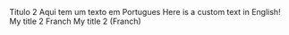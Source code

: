 ﻿<custom-translation>
  
<default>
<header-set name="doc-title2" heading="2">Titulo 2</header-set>
Aqui tem um texto em Portugues
</default>
  
<language name="en-us">
Here is a custom text in English!
<header-set name="doc-title2" heading="2">My title 2</header-set>
</language>

<language name="fr">
Franch 
<header-set name="doc-title2" heading="2">My title 2 (Franch)</header-set>
</language>
</custom-translation>